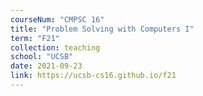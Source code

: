 ```yaml
---
courseNum: "CMPSC 16"
title: "Problem Solving with Computers I"
term: "F21"
collection: teaching
school: "UCSB"
date: 2021-09-23
link: https://ucsb-cs16.github.io/f21
---
```

